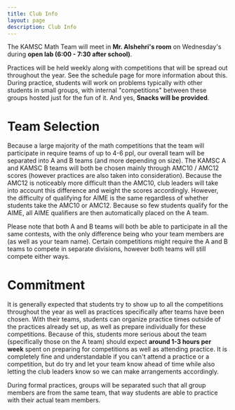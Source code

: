 ```yaml
---
title: Club Info
layout: page
description: Club Info
---
```


The KAMSC Math Team will meet in **Mr. Alshehri's room** on Wednesday's during **open lab (6:00 - 7:30 after school)**. 

Practices will be held weekly along with competitions that will be spread out throughout the year. See the schedule page for more information about this. During practice, students will work on problems typically with other students in small groups, with internal "competitions" between these groups hosted just for the fun of it. And yes, **Snacks will be provided**.

# Team Selection 

Because a large majority of the math competitions that the team will participate in require teams of up to 4-6 ppl, our overall team will be separated into A and B teams (and more depending on size). The KAMSC A and KAMSC B teams will both be chosen mainly through AMC10 / AMC12 scores (however practices are also taken into consideration). Because the AMC12 is noticeably more difficult than the AMC10, club leaders will take into account this difference and weight the scores accordingly. However, the difficulty of qualifying for AIME is the same regardless of whether students take the AMC10 or AMC12. Because so few students qualify for the AIME, all AIME qualifiers are then automatically placed on the A team. 

Please note that both A and B teams will both be able to participate in all the same contests, with the only difference being who your team members are (as well as your team name). Certain competitions might require the A and B teams to compete in separate divisions, however both teams will still compete either ways. 

# Commitment

It is generally expected that students try to show up to all the competitions throughout the year as well as practices specifically after teams have been chosen. With their teams, students can organize practice times outside of the practices already set up, as well as prepare individually for these competitions. Because of this, students more serious about the team (specifically those on the A team) should expect **around 1-3 hours per week** spent on preparing for competitions as well as attending practice. It is completely fine and understandable if you can't attend a practice or a competition, but do try and let your team know ahead of time while also letting the club leaders know so we can make arrangements accordingly. 

During formal practices, groups will be separated such that all group members are from the same team, that way students are able to practice with their actual team members. 




